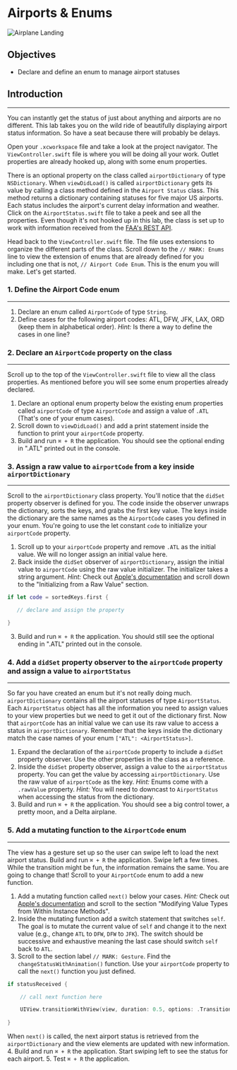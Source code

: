 # Airports & Enums

![Airplane Landing](https://s3.amazonaws.com/learn-verified/airplane-landing.jpg)

## Objectives

 * Declare and define an enum to manage airport statuses

## Introduction
---
You can instantly get the status of just about anything and airports are no different. This lab takes you on the wild ride of beautifully displaying airport status information. So have a seat because there will probably be delays.

Open your `.xcworkspace` file and take a look at the project navigator. The `ViewController.swift` file is where you will be doing all your work. Outlet properties are already hooked up, along with some enum properties.

There is an optional property on the class called `airportDictionary` of type `NSDictionary`. When `viewDidLoad()` is called `airportDictionary` gets its value by calling a class method defined in the `Airport Status` class. This method returns a dictionary containing statuses for five major US airports. Each status includes the airport's current delay information and weather. Click on the `AirportStatus.swift` file to take a peek and see all the properties. Even though it's not hooked up in this lab, the class is set up to work with information received from the [FAA's REST API](http://services.faa.gov/).

Head back to the `ViewController.swift` file. The file uses extensions to organize the different parts of the class. Scroll down to the `// MARK: Enums` line to view the extension of enums that are already defined for you including one that is not, `// Airport Code Enum`. This is the enum you will make. Let's get started.

### 1. Define the Airport Code enum
---
 1. Declare an enum called `AirportCode` of type `String`.
 2. Define cases for the following airport codes: ATL, DFW, JFK, LAX, ORD (keep them in alphabetical order).
 _Hint:_ Is there a way to define the cases in one line?

### 2. Declare an `AirportCode` property on the class
---
 Scroll up to the top of the `ViewController.swift` file to view all the class properties. As mentioned before you will see some enum properties already declared.

 1. Declare an optional enum property below the existing enum properties called `airportCode` of type `AirportCode` and assign a value of `.ATL` (That's one of your enum cases).
 2. Scroll down to `viewDidLoad()` and add a print statement inside the function to print your `airportCode` property.
 3. Build and run `⌘ + R` the application. You should see the optional ending in ".ATL" printed out in the console.

### 3. Assign a raw value to `airportCode` from a key inside `airportDictionary`
---
Scroll to the `airportDictionary` class property. You'll notice that the `didSet` property observer is defined for you. The code inside the observer unwraps the dictionary, sorts the keys, and grabs the first key value. The keys inside the dictionary are the same names as the `AirportCode` cases you defined in your enum. You're going to use the let constant `code` to initialize your `airportCode` property.

 1. Scroll up to your `airportCode` property and remove `.ATL` as the initial value. We will no longer assign an initial value here.
 2. Back inside the `didSet` observer of `airportDictionary`, assign the initial value to `airportCode` using the raw value initializer. The initializer takes a string argument.
 _Hint:_ Check out [Apple's documentation](https://developer.apple.com/library/ios/documentation/Swift/Conceptual/Swift_Programming_Language/Enumerations.html#//apple_ref/doc/uid/TP40014097-CH12-ID145) and scroll down to the "Initializing from a Raw Value" section.
 
  ```swift
  if let code = sortedKeys.first {

     // declare and assign the property

  }
  ```
 
   
 3. Build and run `⌘ + R` the application. You should still see the optional ending in ".ATL" printed out in the console.

### 4. Add a `didSet` property observer to the `airportCode` property and assign a value to `airportStatus`
---
So far you have created an enum but it's not really doing much. `airportDictionary` contains all the airport statuses of type `AirportStatus`. Each `AirportStatus` object has all the information you need to assign values to your view properties but we need to get it out of the dictionary first. Now that `airportCode` has an initial value we can use its raw value to access a status in `airportDictionary`. Remember that the keys inside the dictionary match the case names of your enum `["ATL": <AirportStatus>]`.

 1. Expand the declaration of the `airportCode` property to include a `didSet` property observer. Use the other properties in the class as a reference.
 2. Inside the `didSet` property observer, assign a value to the `airportStatus` property. You can get the value by accessing   `airportDictionary`. Use the raw value of `airportCode` as the key.
 _Hint:_ Enums come with a `.rawValue` property.
 _Hint:_ You will need to downcast to `AirportStatus` when accessing the status from the dictionary.
 3. Build and run `⌘ + R` the application. You should see a big control tower, a pretty moon, and a Delta airplane.  

### 5. Add a mutating function to the `AirportCode` enum
---
The view has a gesture set up so the user can swipe left to load the next airport status. Build and run `⌘ + R` the application. Swipe left a few times. While the transition might be fun, the information remains the same. You are going to change that! Scroll to your `AirportCode` enum to add a new function.

 1. Add a mutating function called `next()` below your cases.
 _Hint:_ Check out [Apple's documentation](https://developer.apple.com/library/ios/documentation/Swift/Conceptual/Swift_Programming_Language/Methods.html) and scroll to the section "Modifying Value Types from Within Instance Methods".
 2. Inside the mutating function add a switch statement that switches `self`. The goal is to mutate the current value of `self` and change it to the next value (e.g., change `ATL` to `DFW`, `DFW` to `JFK`). The switch should be successive and exhaustive meaning the last case should switch `self` back to `ATL`.
 3. Scroll to the section label `// MARK: Gesture`. Find the `changeStatusWithAnimation()` function. Use your `airportCode` property to call the `next()` function you just defined.
 
 ```swift
 if statusReceived {

     // call next function here

     UIView.transitionWithView(view, duration: 0.5, options: .TransitionFlipFromRight, animations: nil, completion: nil)
     
 }
 ```
 
 When `next()` is called, the next airport status is retrieved from the `airportDictionary` and the view elements are updated with new information.
 4. Build and run `⌘ + R` the application. Start swiping left to see the status for each airport.
 5. Test `⌘ + R` the application.
